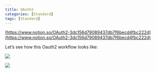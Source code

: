 ```yaml
---
title: OAuth2
categories: [Standard]
tags: [Standard]
---
```


[https://www.notion.so/OAuth2-3dc156d79089437db7f6becd4fbc222d](https://www.notion.so/OAuth2-3dc156d79089437db7f6becd4fbc222d)


Let’s see how this Oauth2 workflow looks like:


![](https://prod-files-secure.s3.us-west-2.amazonaws.com/9960fb2a-b75e-4bea-a8f9-b00925db1215/3bce41e0-99e8-4ebd-9701-e2bc9cbb79a2/Untitled.png?X-Amz-Algorithm=AWS4-HMAC-SHA256&X-Amz-Content-Sha256=UNSIGNED-PAYLOAD&X-Amz-Credential=ASIAZI2LB466ZHJZAXB6%2F20251020%2Fus-west-2%2Fs3%2Faws4_request&X-Amz-Date=20251020T202625Z&X-Amz-Expires=3600&X-Amz-Security-Token=IQoJb3JpZ2luX2VjEEwaCXVzLXdlc3QtMiJIMEYCIQD0EnvXrDh7FYvRJjQsQL3oQLWXLcVn0%2F%2BqaIgCJX85oAIhAOcgGYb99mV440J6lP6%2BfVlAQK%2Fusxu0Z%2F4RTtIhfM1BKogECPX%2F%2F%2F%2F%2F%2F%2F%2F%2F%2FwEQABoMNjM3NDIzMTgzODA1IgwcQ1bj70bNTzd5QmYq3AMDF9NYVHn%2FOiebzDmtIwlVyfC7aMRa2TAiXco6F3U8rlZikoctIMZFKRgxuJQX%2BJt9tZeFg7bjGSUQcWJWN4G7TzhVN4apKG36BUpbXHwgwqVGHlYu5cZoAif5qUPNIMI6dSTuLOCBaTyuIdOJ9vAxa4qvAXjP7%2FH63n3R3cewUpcWBj9hPUxzijFBiH05VadvYnsqwz0sOJPtAG5Y88z02ezGDFXRU%2BJqTxhMv59dT1eEGi5xee8oWw2DbtQ5XHb4GDssGkBBwWgkuqzROWZJ9%2FiGOo%2B%2BAtpfa4GyPAfTp%2B9EPMdFH7yfDANDaxhwDFeghdQFFANu8yOU8eE12oGRVDoTb1VpFSMQbbz1nkxpTUS%2FmGK7%2Bcnz5%2FNaFPi9BLHU%2FHdKjFvNmFW%2BRVikGUTFJz%2B6hADu0fkmoUnRzL2Jdbexz6YuIMf7VLDhB2Nk3%2B5ABMA%2BMQucEgGgjoybMzzlbuI2%2FxDHI%2BCcSZNaExUZfXCxglPZCjRgt6okVi2B%2Fr5kYDGsZKtC1eD9axyIFs0DiA9dXYmgH4ujW5dKu1WtFTOSnFkex1fg3wws6Fl14sfRJBdUPfxObBMsgn8PTZjrfZO3dtJ%2BmIJ4c4K1j3XnGsf1MkIvfk8V7kjllDDIp9rHBjqkATD1V9pAS3uFwlEYe%2F2OqXwBoR%2FCQJ5tJRwz6xd%2BVmSO3PGIVWipyrA9%2FZqyRfBVmHFOcEpNhPYrHW3FFClER81Xapq8TnCabmY%2B0kj7GiyMB1lnIiMHSWRtjdIyxNtrDxmTw1RjfmXtfVrAAiN%2FO2ttxCQUOUi2qc0WHgSGfEeUbTRkHfjZEWxQhJBzfqNY%2FIFP7TMMm44Q7yqahlrLCHuTiRCT&X-Amz-Signature=bdd789784facf03ee7722005a28d2b48da75a494ccf3a8ba8a59c24f969b14dc&X-Amz-SignedHeaders=host&x-amz-checksum-mode=ENABLED&x-id=GetObject)


![](https://prod-files-secure.s3.us-west-2.amazonaws.com/9960fb2a-b75e-4bea-a8f9-b00925db1215/27d32b66-de43-41de-80f7-7edb81d1190f/Untitled.png?X-Amz-Algorithm=AWS4-HMAC-SHA256&X-Amz-Content-Sha256=UNSIGNED-PAYLOAD&X-Amz-Credential=ASIAZI2LB466ZHJZAXB6%2F20251020%2Fus-west-2%2Fs3%2Faws4_request&X-Amz-Date=20251020T202625Z&X-Amz-Expires=3600&X-Amz-Security-Token=IQoJb3JpZ2luX2VjEEwaCXVzLXdlc3QtMiJIMEYCIQD0EnvXrDh7FYvRJjQsQL3oQLWXLcVn0%2F%2BqaIgCJX85oAIhAOcgGYb99mV440J6lP6%2BfVlAQK%2Fusxu0Z%2F4RTtIhfM1BKogECPX%2F%2F%2F%2F%2F%2F%2F%2F%2F%2FwEQABoMNjM3NDIzMTgzODA1IgwcQ1bj70bNTzd5QmYq3AMDF9NYVHn%2FOiebzDmtIwlVyfC7aMRa2TAiXco6F3U8rlZikoctIMZFKRgxuJQX%2BJt9tZeFg7bjGSUQcWJWN4G7TzhVN4apKG36BUpbXHwgwqVGHlYu5cZoAif5qUPNIMI6dSTuLOCBaTyuIdOJ9vAxa4qvAXjP7%2FH63n3R3cewUpcWBj9hPUxzijFBiH05VadvYnsqwz0sOJPtAG5Y88z02ezGDFXRU%2BJqTxhMv59dT1eEGi5xee8oWw2DbtQ5XHb4GDssGkBBwWgkuqzROWZJ9%2FiGOo%2B%2BAtpfa4GyPAfTp%2B9EPMdFH7yfDANDaxhwDFeghdQFFANu8yOU8eE12oGRVDoTb1VpFSMQbbz1nkxpTUS%2FmGK7%2Bcnz5%2FNaFPi9BLHU%2FHdKjFvNmFW%2BRVikGUTFJz%2B6hADu0fkmoUnRzL2Jdbexz6YuIMf7VLDhB2Nk3%2B5ABMA%2BMQucEgGgjoybMzzlbuI2%2FxDHI%2BCcSZNaExUZfXCxglPZCjRgt6okVi2B%2Fr5kYDGsZKtC1eD9axyIFs0DiA9dXYmgH4ujW5dKu1WtFTOSnFkex1fg3wws6Fl14sfRJBdUPfxObBMsgn8PTZjrfZO3dtJ%2BmIJ4c4K1j3XnGsf1MkIvfk8V7kjllDDIp9rHBjqkATD1V9pAS3uFwlEYe%2F2OqXwBoR%2FCQJ5tJRwz6xd%2BVmSO3PGIVWipyrA9%2FZqyRfBVmHFOcEpNhPYrHW3FFClER81Xapq8TnCabmY%2B0kj7GiyMB1lnIiMHSWRtjdIyxNtrDxmTw1RjfmXtfVrAAiN%2FO2ttxCQUOUi2qc0WHgSGfEeUbTRkHfjZEWxQhJBzfqNY%2FIFP7TMMm44Q7yqahlrLCHuTiRCT&X-Amz-Signature=ef9c0c3b28cd3370eda904256386306bc0d7ce9821070608e19d107318ccaf96&X-Amz-SignedHeaders=host&x-amz-checksum-mode=ENABLED&x-id=GetObject)

